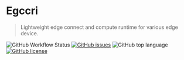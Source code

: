 # Egccri
> Lightweight edge connect and compute runtime for various edge device.

![GitHub Workflow Status](https://img.shields.io/github/workflow/status/egccri/egccri/Rust)
[![GitHub issues](https://img.shields.io/github/issues/egccri/egccri)](https://github.com/egccri/egccri/issues)
![GitHub top language](https://img.shields.io/github/languages/top/egccri/egccri?color=green)
[![GitHub license](https://img.shields.io/github/license/egccri/egccri)](https://github.com/egccri/egccri/blob/main/LICENSE)

